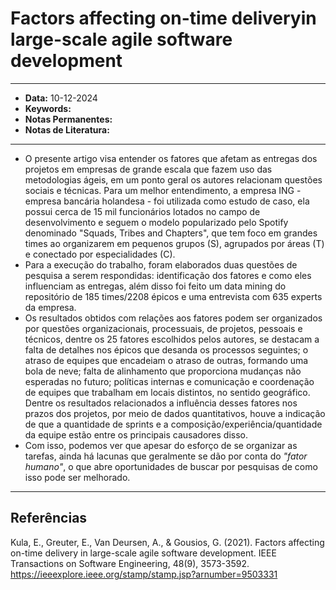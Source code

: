 
# Factors affecting on-time deliveryin large-scale agile software development
---
- **Data:** 10-12-2024
- **Keywords:**
- **Notas Permanentes:**
- **Notas de Literatura:**
---
- O presente artigo visa entender os fatores que afetam as entregas dos projetos em empresas de grande escala que fazem uso das metodologias ágeis, em um ponto geral os autores relacionam questões sociais e técnicas. Para um melhor entendimento, a empresa ING - empresa bancária holandesa - foi utilizada como estudo de caso, ela possui cerca de 15 mil funcionários lotados no campo de desenvolvimento e seguem o modelo popularizado pelo Spotify denominado "Squads, Tribes and Chapters", que tem foco em grandes times ao organizarem em pequenos grupos (S), agrupados por áreas (T) e conectado por especialidades (C).
- Para a execução do trabalho, foram elaborados duas questões de pesquisa a serem respondidas: identificação dos fatores e como eles influenciam as entregas, além disso foi feito um data mining do repositório de 185 times/2208 épicos e uma entrevista com 635 experts da empresa.
- Os resultados obtidos com relações aos fatores podem ser organizados por questões organizacionais, processuais, de projetos, pessoais e técnicos, dentre os 25 fatores escolhidos pelos autores, se destacam a falta de detalhes nos épicos que desanda os processos seguintes; o atraso de equipes que encadeiam o atraso de outras, formando uma bola de neve; falta de alinhamento que proporciona mudanças não esperadas no futuro; políticas internas e comunicação e coordenação de equipes que trabalham em locais distintos, no sentido geográfico. Dentre os resultados relacionados a influência desses fatores nos prazos dos projetos, por meio de dados quantitativos, houve a indicação de que a quantidade de sprints e a composição/experiência/quantidade da equipe estão entre os principais causadores disso.
- Com isso, podemos ver que apesar do esforço de se organizar as tarefas, ainda há lacunas que geralmente se dão por conta do _"fator humano"_, o que abre oportunidades de buscar por pesquisas de como isso pode ser melhorado.
---
## Referências

Kula, E., Greuter, E., Van Deursen, A., & Gousios, G. (2021). Factors affecting on-time delivery in large-scale agile software development. IEEE Transactions on Software Engineering, 48(9), 3573-3592. https://ieeexplore.ieee.org/stamp/stamp.jsp?arnumber=9503331
